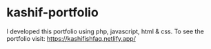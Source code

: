 # kashif-portfolio
I developed this portfolio using php, javascript, html &amp; css. To see the portfolio visit: https://kashifishfaq.netlify.app/
